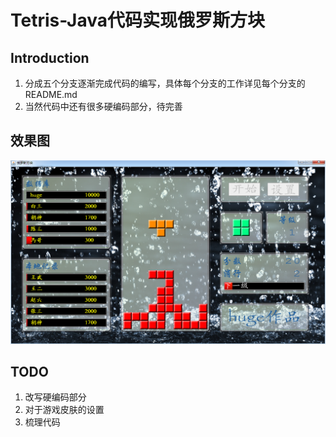 # Tetris-Java代码实现俄罗斯方块

## Introduction
  1. 分成五个分支逐渐完成代码的编写，具体每个分支的工作详见每个分支的README.md
  2. 当然代码中还有很多硬编码部分，待完善

## 效果图
![效果图](效果图.png)
  
## TODO
  1. 改写硬编码部分
  2. 对于游戏皮肤的设置
  3. 梳理代码

